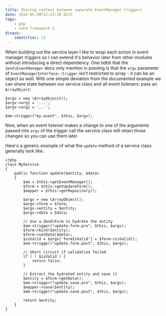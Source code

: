```yaml
---
title: Sharing context between separate EventManager triggers
date: 2014-05-30T12:23:39.927Z
tags:
    - php
    - zend framework 2
disqus:
    identifier: 11
---
```

<p>When building out the service layer I like to wrap each action in event manager triggers so I can extend it's behavior later from other modules without introducing a direct dependency.  One tidbit that the <code>Zend\EventManager</code> docs only mention in passing is that the <code>argv</code> parameter of <code>EventManagerInterface::trigger</code> isn't restricted to array - it can be an object as well.  With one simple deviation from the documented example we can share state between our service class and all event listeners: pass an <code>ArrayObject</code>:</p>

<pre><code class="php">$argv = new \ArrayObjecct();
$argv-&gt;arg1 = '...';
$argv-&gt;arg2 = '...';

$em-&gt;trigger("my.event", $this, $argv);
</code></pre>

<p>Now, when an event listener makes a change to one of the arguments passed into <code>argv</code> of the trigger call the service class will retain those changes so you can use them later. </p>

<p>Here's a generic example of what the <code>update</code> method of a service class generally look like:</p>

<pre><code class="php">&lt;?php
class MyService
{
    public function update($entity, $data)
    {
        $em = $this-&gt;getEventManager();
        $form = $this-&gt;getUpdateForm();
        $mapper = $this-&gt;getRepository();

        $argv = new \ArrayObject();
        $argv-&gt;form = $form;
        $argv-&gt;entity = $entity;
        $argv-&gt;data = $data;

        // Use a Zend\Form to hydrate the entity
        $em-&gt;trigger("update.form.pre", $this, $argv);
        $form-&gt;bind($entity);
        $form-&gt;setData($data);
        $isValid = $argv['formIsValid'] = $form-&gt;isValid();
        $em-&gt;trigger("update.form.post", $this, $argv);

        // Short circuit if validation failed
        if ( ! $isValid ) {
            return false;
        }

        // Extract the hydrated entity and save it
        $entity = $form-&gt;getData();
        $em-&gt;trigger("update.save.pre", $this, $argv);
        $mapper-&gt;save($entity);
        $em-&gt;trigger("update.save.post", $this, $argv);

        return $entity;
    }
}
</code></pre>